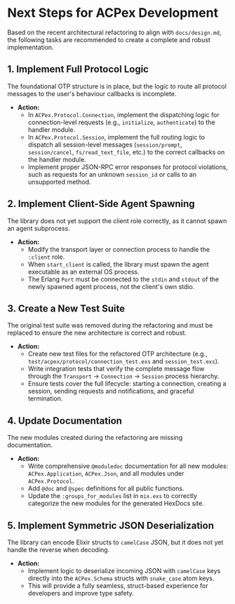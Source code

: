 # Next Steps for ACPex Development

Based on the recent architectural refactoring to align with `docs/design.md`, the
following tasks are recommended to create a complete and robust implementation.

## 1. Implement Full Protocol Logic

The foundational OTP structure is in place, but the logic to route all protocol
messages to the user's behaviour callbacks is incomplete.

- **Action:**
  - In `ACPex.Protocol.Connection`, implement the dispatching logic for
    connection-level requests (e.g., `initialize`, `authenticate`) to the
    handler module.
  - In `ACPex.Protocol.Session`, implement the full routing logic to dispatch all
    session-level messages (`session/prompt`, `session/cancel`, `fs/read_text_file`,
    etc.) to the correct callbacks on the handler module.
  - Implement proper JSON-RPC error responses for protocol violations, such as
    requests for an unknown `session_id` or calls to an unsupported method.

## 2. Implement Client-Side Agent Spawning

The library does not yet support the client role correctly, as it cannot spawn an
agent subprocess.

- **Action:**
  - Modify the transport layer or connection process to handle the `:client` role.
  - When `start_client` is called, the library must spawn the agent executable as
    an external OS process.
  - The Erlang `Port` must be connected to the `stdin` and `stdout` of the newly
    spawned agent process, not the client's own stdio.

## 3. Create a New Test Suite

The original test suite was removed during the refactoring and must be replaced to
ensure the new architecture is correct and robust.

- **Action:**
  - Create new test files for the refactored OTP architecture (e.g.,
    `test/acpex/protocol/connection_test.exs` and `session_test.exs`).
  - Write integration tests that verify the complete message flow through the
    `Transport` -> `Connection` -> `Session` process hierarchy.
  - Ensure tests cover the full lifecycle: starting a connection, creating a
    session, sending requests and notifications, and graceful termination.

## 4. Update Documentation

The new modules created during the refactoring are missing documentation.

- **Action:**
  - Write comprehensive `@moduledoc` documentation for all new modules:
    `ACPex.Application`, `ACPex.Json`, and all modules under `ACPex.Protocol`.
  - Add `@doc` and `@spec` definitions for all public functions.
  - Update the `:groups_for_modules` list in `mix.exs` to correctly categorize the
    new modules for the generated HexDocs site.

## 5. Implement Symmetric JSON Deserialization

The library can encode Elixir structs to `camelCase` JSON, but it does not yet
handle the reverse when decoding.

- **Action:**
  - Implement logic to deserialize incoming JSON with `camelCase` keys directly
    into the `ACPex.Schema` structs with `snake_case` atom keys.
  - This will provide a fully seamless, struct-based experience for developers
    and improve type safety.